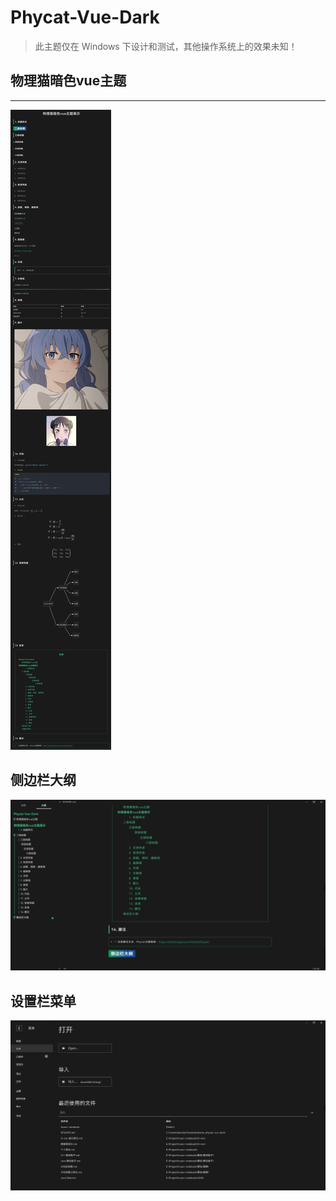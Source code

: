 # Phycat-Vue-Dark

> 此主题仅在 Windows 下设计和测试，其他操作系统上的效果未知！

## 物理猫暗色vue主题

---

![image-20240721210735699](./assets/image-20240721210735699.png)

## 侧边栏大纲

![image-20240721210133644](./assets/image-20240721210133644.png)

## 设置栏菜单

![image-20240721210227263](./assets/image-20240721210227263.png)